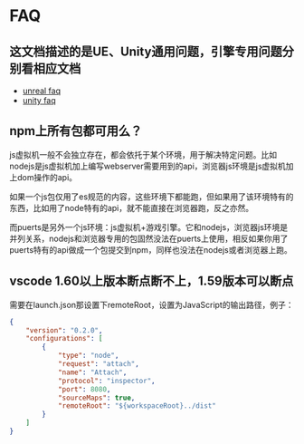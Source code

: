 # FAQ

## 这文档描述的是UE、Unity通用问题，引擎专用问题分别看相应文档

* [unreal faq](unreal/faq.md)
* [unity faq](unity/faq.md)

## npm上所有包都可用么？

js虚拟机一般不会独立存在，都会依托于某个环境，用于解决特定问题。比如nodejs是js虚拟机加上编写webserver需要用到的api，浏览器js环境是js虚拟机加上dom操作的api。

如果一个js包仅用了es规范的内容，这些环境下都能跑，但如果用了该环境特有的东西，比如用了node特有的api，就不能直接在浏览器跑，反之亦然。

而puerts是另外一个js环境：js虚拟机+游戏引擎。它和nodejs，浏览器js环境是并列关系，nodejs和浏览器专用的包固然没法在puerts上使用，相反如果你用了puerts特有的api做成一个包提交到npm，同样也没法在nodejs或者浏览器上跑。

## vscode 1.60以上版本断点断不上，1.59版本可以断点

需要在launch.json那设置下remoteRoot，设置为JavaScript的输出路径，例子：

~~~json
{
    "version": "0.2.0",
    "configurations": [
        {
            "type": "node",
            "request": "attach",
            "name": "Attach",
            "protocol": "inspector",
            "port": 8080,
            "sourceMaps": true,
            "remoteRoot": "${workspaceRoot}../dist"
        }
    ]
}
~~~
